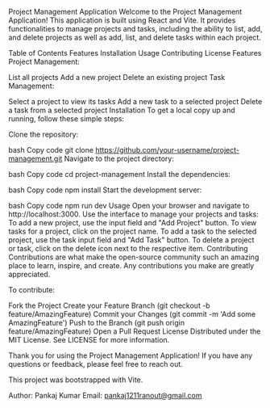 Project Management Application
Welcome to the Project Management Application! This application is built using React and Vite. It provides functionalities to manage projects and tasks, including the ability to list, add, and delete projects as well as add, list, and delete tasks within each project.

Table of Contents
Features
Installation
Usage
Contributing
License
Features
Project Management:

List all projects
Add a new project
Delete an existing project
Task Management:

Select a project to view its tasks
Add a new task to a selected project
Delete a task from a selected project
Installation
To get a local copy up and running, follow these simple steps:

Clone the repository:

bash
Copy code
git clone https://github.com/your-username/project-management.git
Navigate to the project directory:

bash
Copy code
cd project-management
Install the dependencies:

bash
Copy code
npm install
Start the development server:

bash
Copy code
npm run dev
Usage
Open your browser and navigate to http://localhost:3000.
Use the interface to manage your projects and tasks:
To add a new project, use the input field and "Add Project" button.
To view tasks for a project, click on the project name.
To add a task to the selected project, use the task input field and "Add Task" button.
To delete a project or task, click on the delete icon next to the respective item.
Contributing
Contributions are what make the open-source community such an amazing place to learn, inspire, and create. Any contributions you make are greatly appreciated.

To contribute:

Fork the Project
Create your Feature Branch (git checkout -b feature/AmazingFeature)
Commit your Changes (git commit -m 'Add some AmazingFeature')
Push to the Branch (git push origin feature/AmazingFeature)
Open a Pull Request
License
Distributed under the MIT License. See LICENSE for more information.

Thank you for using the Project Management Application! If you have any questions or feedback, please feel free to reach out.

This project was bootstrapped with Vite.

Author: Pankaj Kumar
Email: pankaj1211ranout@gmail.com

